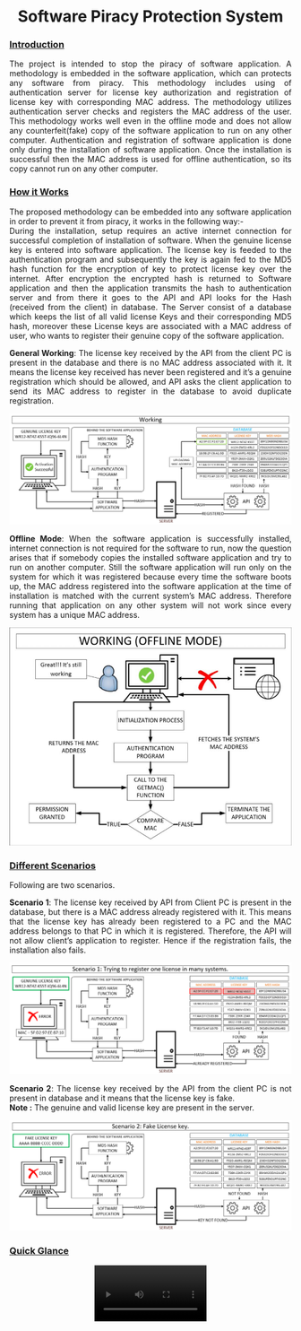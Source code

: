 <html lang="en">
<head>
  <meta charset="UTF-8">
  <meta name="viewport" content="width=device-width, initial-scale=1.0">
  <title>Software Piracy Protection System</title>
  <h1><center>Software Piracy Protection System</center></h1>
</head>
<body>
<h3><u>Introduction</u></h3>
<p align='justify'>
  The project is intended to stop the piracy of software application. A methodology is embedded in
  the software application, which can protects any software from piracy. This methodology includes
  using of authentication server for license key authorization and registration of license key with
  corresponding MAC address. The methodology utilizes authentication server checks and
  registers the MAC address of the user. This methodology works well even in the offline mode and does not
  allow any counterfeit(fake) copy of the software application to run on any other computer. Authentication
  and registration of software application is done only during the installation of software
  application. Once the installation is successful then the MAC address is used for offline authentication,
  so its copy cannot run on any other computer.
</p>
<h3><u>How it Works</u></h3>
<p align='justify'>
The proposed methodology can be embedded into any software application in order to prevent it from piracy, it works in the following way:-<br>  
During the installation, setup requires an active internet connection for successful completion of installation of software.
When the genuine license key is entered into software application. The license key is feeded to the authentication program and subsequently the key is again fed to the MD5 hash function for the encryption of key to protect license key over the internet. After encryption the encrypted hash is returned to Software application and then the application transmits the hash to authentication server and from there it goes to the API and API looks for the Hash (received from the client) in database. The Server consist of a database which keeps the list of all valid license Keys and their corresponding MD5 hash, moreover
these License keys are associated with a MAC address of user, who wants to register their genuine copy of the software application.
</p>

<p align='justify'>
  <b>General Working</b>: The license key received by the API from the client PC is present in the database and
  there is no MAC address associated with it. It means the license key received has never been
  registered and it’s a genuine registration which should be allowed, and API asks the client
  application to send its MAC address to register in the database to avoid duplicate registration.
  <center><img alt="Scenario 3" src="res/Online.jpg"></center>
</p>

<p align='justify'>
  <b>Offline Mode</b>: When the software application is successfully installed, internet connection is not required for the
  software to run, now the question arises that if somebody copies the installed software application
  and try to run on another computer. Still the software application will run only on the system for which it was registered   because every time the software boots up, the MAC
  address registered into the software application at the time of installation is matched with the current
  system’s MAC address. Therefore running that application on any other system will not work since
  every system has a unique MAC address.
  <center><img alt="Scenario 3" src="res/Offline.jpg"></center>
</p>

<h3><u>Different Scenarios</u></h3>
<p>Following are two scenarios.</p>

<p align='justify'>
<b>Scenario 1</b>: The license key received by API from Client PC is present in the database, but
there is a MAC address already registered with it. This means that the license key has already been
registered to a PC and the MAC address belongs to that PC in which it is registered. Therefore, the
API will not allow client’s application to register. Hence if the registration fails, the installation also fails.
<center><img alt="Scenario 1" src="res/TypeA.jpg"></center>
</p>


<p align='justify'>
<b>Scenario 2</b>: The license key received by the API from the client PC is not present in database
and it means that the license key is fake.<br> <b>Note :</b> The genuine and valid license key are present in the server.
<center><img alt="Scenario 2" src="res/TypeB.jpg"></center>
</p>



<h3><u>Quick Glance</u></h3>
<center>
<video width="200" height=auto controls preload> 
  <source src="res/Softwarepiracy-1.webm"></source> 
</video>
</center>
</body>
</html>
